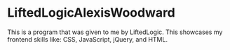 # LiftedLogicAlexisWoodward
This is a program that was given to me by LiftedLogic. This showcases my frontend skills like: CSS, JavaScript, jQuery, and HTML.
